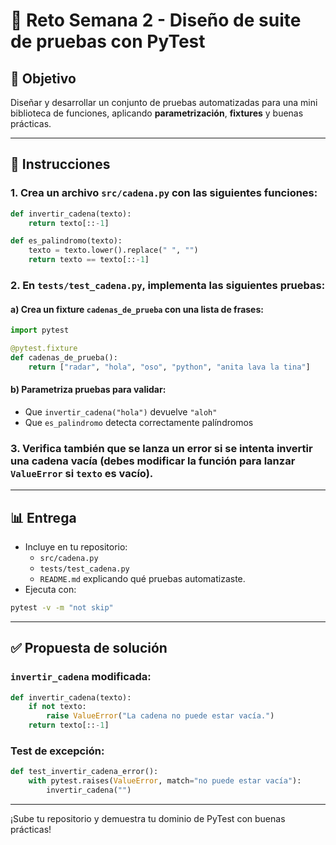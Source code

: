 
# 🚀 Reto Semana 2 - Diseño de suite de pruebas con PyTest

## 🎯 Objetivo
Diseñar y desarrollar un conjunto de pruebas automatizadas para una mini biblioteca de funciones, aplicando **parametrización**, **fixtures** y buenas prácticas.

---

## 📘 Instrucciones

### 1. Crea un archivo `src/cadena.py` con las siguientes funciones:

```python
def invertir_cadena(texto):
    return texto[::-1]

def es_palindromo(texto):
    texto = texto.lower().replace(" ", "")
    return texto == texto[::-1]
```

### 2. En `tests/test_cadena.py`, implementa las siguientes pruebas:

#### a) Crea un fixture `cadenas_de_prueba` con una lista de frases:

```python
import pytest

@pytest.fixture
def cadenas_de_prueba():
    return ["radar", "hola", "oso", "python", "anita lava la tina"]
```

#### b) Parametriza pruebas para validar:

- Que `invertir_cadena("hola")` devuelve `"aloh"`
- Que `es_palindromo` detecta correctamente palíndromos

### 3. Verifica también que se lanza un error si se intenta invertir una cadena vacía (debes modificar la función para lanzar `ValueError` si `texto` es vacío).

---

## 📊 Entrega

- Incluye en tu repositorio:
  - `src/cadena.py`
  - `tests/test_cadena.py`
  - `README.md` explicando qué pruebas automatizaste.
- Ejecuta con:

```bash
pytest -v -m "not skip"
```

---

## ✅ Propuesta de solución

### `invertir_cadena` modificada:

```python
def invertir_cadena(texto):
    if not texto:
        raise ValueError("La cadena no puede estar vacía.")
    return texto[::-1]
```

### Test de excepción:

```python
def test_invertir_cadena_error():
    with pytest.raises(ValueError, match="no puede estar vacía"):
        invertir_cadena("")
```

---

¡Sube tu repositorio y demuestra tu dominio de PyTest con buenas prácticas!

